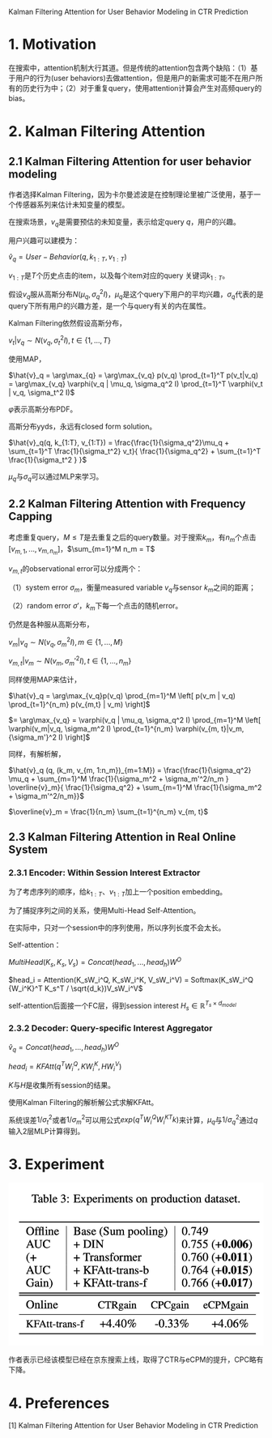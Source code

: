 Kalman Filtering Attention for User Behavior Modeling in CTR Prediction

# 1. Motivation

在搜索中，attention机制大行其道。但是传统的attention包含两个缺陷：（1）基于用户的行为(user behaviors)去做attention，但是用户的新需求可能不在用户所有的历史行为中；（2）对于重复query，使用attention计算会产生对高频query的bias。

# 2. Kalman Filtering Attention

## 2.1 Kalman Filtering Attention for user behavior modeling

作者选择Kalman Filtering，因为卡尔曼滤波是在控制理论里被广泛使用，基于一个传感器系列来估计未知变量的模型。

在搜索场景，$v_q$是需要预估的未知变量，表示给定query $q$，用户的兴趣。

用户兴趣可以建模为：

$\hat{v}_q = User-Behavior(q, k_{1:T}, v_{1:T})$

$v_{1:T}$是$T$个历史点击的item，以及每个item对应的query 关键词$k_{1:T}$。

假设$v_q$服从高斯分布$N(\mu_q, \sigma^2_q I)$，$\mu_q$是这个query下用户的平均兴趣，$\sigma_q$代表的是query下所有用户的兴趣方差，是一个与query有关的内在属性。

Kalman Filtering依然假设高斯分布，

$v_t|v_q \sim N(v_q, \sigma_t^2 I), t \in \{1, ..., T\}$

使用MAP，

$\hat{v}_q = \arg\max_{q} = \arg\max_{v_q} p(v_q) \prod_{t=1}^T p(v_t|v_q) = \arg\max_{v_q} \varphi(v_q | \mu_q, \sigma_q^2 I) \prod_{t=1}^T \varphi(v_t | v_q, \sigma_t^2 I)$

$\varphi$表示高斯分布PDF。

高斯分布yyds，永远有closed form solution。

$\hat{v}_q(q, k_{1:T}, v_{1:T}) = \frac{\frac{1}{\sigma_q^2}\mu_q + \sum_{t=1}^T \frac{1}{\sigma_t^2} v_t}{ \frac{1}{\sigma_q^2} + \sum_{t=1}^T \frac{1}{\sigma_t^2 }   }$

$\mu_q$与$\sigma_q$可以通过MLP来学习。

## 2.2 Kalman Filtering Attention with Frequency Capping

考虑重复query，$M \le T$是去重复之后的query数量。对于搜索$k_m$，有$n_m$个点击 $[v_{m,1}, ..., v_{m, n_m}]$，$\sum_{m=1}^M n_m = T$

$v_{m, t}$的observational error可以分成两个：

（1）system error $\sigma_m$，衡量measured variable $v_q$与sensor $k_m$之间的距离；

（2）random error $\sigma'$，$k_m$下每一个点击的随机error。 

仍然是各种服从高斯分布，

$v_m | v_q \sim N(v_q, \sigma_m^2 I), m \in \{1, ..., M\}$

$v_{m, t} | v_m \sim N(v_m, {\sigma_m'}^2I), t \in \{1, ..., n_m\}$

同样使用MAP来估计，

$\hat{v}_q = \arg\max_{v_q}p(v_q) \prod_{m=1}^M \left[ p(v_m | v_q) \prod_{t=1}^{n_m} p(v_{m,t} | v_m) \right]$

$= \arg\max_{v_q} = \varphi(v_q | \mu_q, \sigma_q^2 I) \prod_{m=1}^M \left[ \varphi(v_m|v_q, \sigma_m^2 I) \prod_{t=1}^{n_m} \varphi(v_{m, t}|v_m, {\sigma_m'}^2 I) \right]$

同样，有解析解，

$\hat{v}_q (q, (k_m, v_{m, 1:n_m})_{m=1:M}) = \frac{\frac{1}{\sigma_q^2} \mu_q + \sum_{m=1}^M \frac{1}{\sigma_m^2 + \sigma_m'^2/n_m } \overline{v}_m}{ \frac{1}{\sigma_q^2} + \sum_{m=1}^M \frac{1}{\sigma_m^2 + \sigma_m'^2/n_m}}$

$\overline{v}_m = \frac{1}{n_m} \sum_{t=1}^{n_m} v_{m, t}$

## 2.3 Kalman Filtering Attention in Real Online System
### 2.3.1 Encoder: Within Session Interest Extractor

为了考虑序列的顺序，给$k_{1:T}$、$v_{1:T}$加上一个position embedding。

为了捕捉序列之间的关系，使用Multi-Head Self-Attention。

在实际中，只对一个session中的序列使用，所以序列长度不会太长。

Self-attention： 

$MultiHead(K_s, K_s, V_s) = Concat(head_1, ..., head_h)W^O$

$head_i = Attention(K_sW_i^Q, K_sW_i^K, V_sW_i^V) = Softmax(K_sW_i^Q {W_i^K}^T K_s^T / \sqrt{d_k})V_sW_i^V$

self-attention后面接一个FC层，得到session interest $H_s \in \mathbb{R}^{T_s \times d_{model}}$

### 2.3.2 Decoder: Query-specific Interest Aggregator

$\hat{v}_q = Concat(head_1, ..., head_h)W^O$

$head_i = KFAtt(q^TW_i^Q, KW_i^K, HW_i^V)$

$K$与$H$是收集所有session的结果。

使用Kalman Filtering的解析解公式求解KFAtt。

系统误差$1/\sigma_t^2$或者$1/\sigma_m^2$可以用公式$exp(q^T W_i^Q {W_i^K}^T k)$来计算，$\mu_q$与$1/\sigma_q^2$通过$q$输入2层MLP计算得到。

# 3. Experiment
<img src='images/KFAtt.jpg'>

作者表示已经该模型已经在京东搜索上线，取得了CTR与eCPM的提升，CPC略有下降。

# 4. Preferences
[1] Kalman Filtering Attention for User Behavior Modeling in CTR Prediction